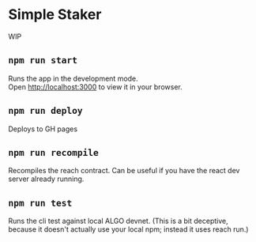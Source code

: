 # Simple Staker

WIP

## `npm run start`

Runs the app in the development mode.\
Open [http://localhost:3000](http://localhost:3000) to view it in your browser.

## `npm run deploy`

Deploys to GH pages

## `npm run recompile`

Recompiles the reach contract.
Can be useful if you have the react dev server already running.

## `npm run test`

Runs the cli test against local ALGO devnet.
(This is a bit deceptive, because it doesn't actually use your local npm;
instead it uses reach run.)
